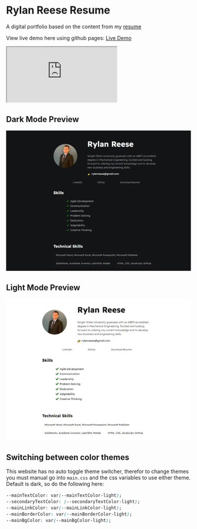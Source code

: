 # Rylan Reese Resume

A digital portfolio based on the content from my
[resume](./assets/RylanReese_Resume2022.pdf)

View live demo here using github pages: [Live Demo](https://github.com/RAC11/Resume-Website)

<iframe src="https://rac11.github.io/Random-Choice-Picker/
">
</iframe>

## Dark Mode Preview

![Theme extension](./assets/images/Darkmode.jpg)

## Light Mode Preview

![Theme extension](./assets/images/Lightmode.jpg)

## Switching between color themes

This website has no auto toggle theme switcher, therefor to change themes you must manual go into `main.css` and the css variables to use either theme. Default is dark, so do the following here:

```css
--mainTextColor: var(--mainTextColor-light);
--secondaryTextColor: (--secondaryTextColor-light);
--mainLinkColor: var(--mainLinkColor-light);
--mainBorderColor: var(--mainBorderColor-light);
--mainBgColor: var(--mainBgColor-light);
```
